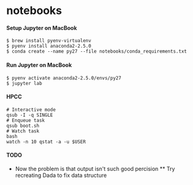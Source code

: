 # notebooks

#### Setup Jupyter on MacBook

```
$ brew install pyenv-virtualenv
$ pyenv install anaconda2-2.5.0
$ conda create --name py27 --file notebooks/conda_requirements.txt
```


#### Run Jupyter on MacBook

```
$ pyenv activate anaconda2-2.5.0/envs/py27
$ jupyter lab
```

#### HPCC
```
# Interactive mode
qsub -I -q SINGLE
# Enqueue task
qsub boot.sh
# Watch task
bash
watch -n 10 qstat -a -u $USER
```

#### TODO
* Now the problem is that output isn't such good percision
** Try recreating Dada to fix data structure
